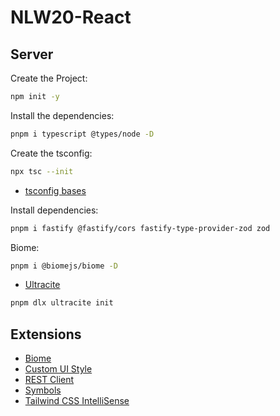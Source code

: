 # NLW20-React

## Server

Create the Project:
```sh
npm init -y
```

Install the dependencies:
```sh
pnpm i typescript @types/node -D
```

Create the tsconfig:
```sh
npx tsc --init
```

- [tsconfig bases](https://github.com/tsconfig/bases?tab=readme-ov-file)

Install dependencies:
```sh
pnpm i fastify @fastify/cors fastify-type-provider-zod zod
```

Biome:
```sh
pnpm i @biomejs/biome -D
```

- [Ultracite](https://www.ultracite.ai/)
```sh
pnpm dlx ultracite init
```

## Extensions

- [Biome](https://marketplace.cursorapi.com/items?itemName=biomejs.biome)
- [Custom UI Style](https://marketplace.cursorapi.com/items?itemName=subframe7536.custom-ui-style)
- [REST Client](https://marketplace.cursorapi.com/items?itemName=humao.rest-client)
- [Symbols](https://marketplace.cursorapi.com/items?itemName=miguelsolorio.symbols)
- [Tailwind CSS IntelliSense](https://marketplace.cursorapi.com/items?itemName=bradlc.vscode-tailwindcss)